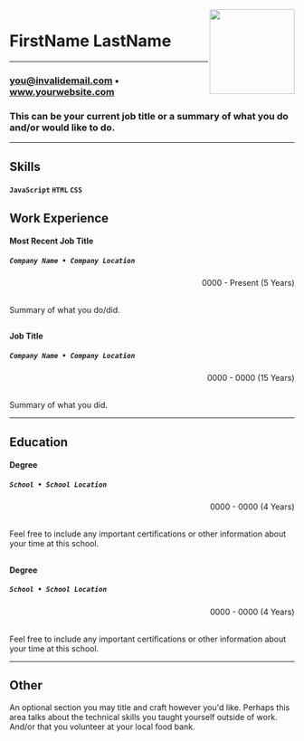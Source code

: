 <!--- PLEASE READ: In case you are not familiar with Markdown, only replace actual verbiage (or URL). Never remove anything surrounding the main verbiage since that is either HTML or Markdown and is needed for the resume to display correctly. -->
<!--- Replace the url below with a url pointing to your photo (round may be best) or delete the code below up to the name -->
<img src="https://avataaars.io/?avatarStyle=Circle&topType=LongHairStraight&accessoriesType=Blank&hairColor=BrownDark&facialHairType=Blank&clotheType=BlazerShirt&eyeType=Default&eyebrowType=Default&mouthType=Default&skinColor=Light" style="width:150px;" align="right" />

<!--- Name -->
# FirstName LastName
---
<!--- Contact information - likely not a phone number - this will be public on the web -->
### you@invalidemail.com • www.yourwebsite.com
<!--- Introduction / Summary -->
### This can be your current job title or a summary of what you do and/or would like to do.
---
<!--- Skills -->
## Skills
#### `JavaScript` `HTML` `CSS`
<!--- Work Experience -->
## Work Experience
#### Most Recent Job Title
##### `Company Name • Company Location`

<div align="right"> 
0000 - Present (5 Years)
<br><br>
</div>

Summary of what you do/did.
##

#### Job Title
##### `Company Name • Company Location`

<div align="right"> 
0000 - 0000 (15 Years)
<br><br>
</div>

Summary of what you did.

<!--- Education & other information goes below -->
---
## Education
#### Degree
##### `School • School Location`

<div align="right"> 
0000 - 0000 (4 Years)
<br><br>
</div>

Feel free to include any important certifications or other information about your time at this school.
##
#### Degree
##### `School • School Location`

<div align="right"> 
0000 - 0000 (4 Years)
<br><br>
</div>

Feel free to include any important certifications or other information about your time at this school.

---
## Other
An optional section you may title and craft however you'd like. Perhaps this area talks about the technical skills you taught yourself outside of work. And/or that you volunteer at your local food bank.
